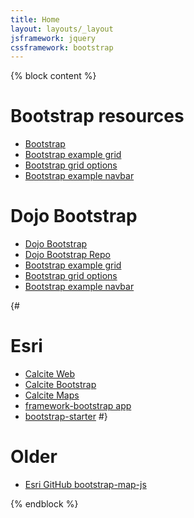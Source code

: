 ```yaml
---
title: Home
layout: layouts/_layout
jsframework: jquery
cssframework: bootstrap
---
```


{% block content %}


# Bootstrap resources

* [Bootstrap](http://getbootstrap.com/)
* [Bootstrap example grid](./bootstrap-examples/grid/)
* [Bootstrap grid options](http://getbootstrap.com/css/#grid-options)
* [Bootstrap example navbar](./bootstrap-examples/navbar/)

# Dojo Bootstrap

* [Dojo Bootstrap](http://xsokev.github.io/Dojo-Bootstrap/index.html)
* [Dojo Bootstrap Repo](https://github.com/xsokev/Dojo-Bootstrap/)
* [Bootstrap example grid](./dojo-bootstrap-examples/grid/)
* [Bootstrap grid options](http://getbootstrap.com/css/#grid-options)
* [Bootstrap example navbar](./dojo-bootstrap-examples/navbar/)

{#
# Esri
* [Calcite Web](http://esri.github.io/calcite-web/)
* [Calcite Bootstrap](http://esri.github.io/calcite-bootstrap/)
* [Calcite Maps](https://github.com/Esri/calcite-maps)
* [framework-bootstrap app](./framework-bootstrap/)
* [bootstrap-starter](http://developers.arcgis.com/javascript/beta/sample-code/bonus/bootstrap-starter/)
#}
# Older
* [Esri GitHub bootstrap-map-js](http://esri.github.io/bootstrap-map-js/demo/dojo/grid.html)

{% endblock %}